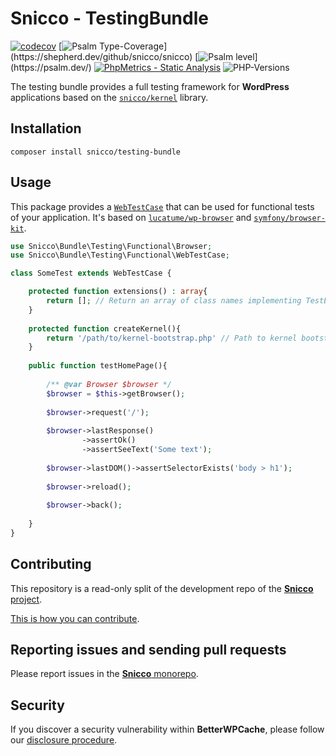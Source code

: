 # Snicco - TestingBundle

[![codecov](https://img.shields.io/badge/Coverage-100%25-success
)](https://codecov.io/gh/sniccowp/sniccowp)
[![Psalm Type-Coverage](https://shepherd.dev/github/snicco/snicco/coverage.svg?)](https://shepherd.dev/github/snicco/snicco)
[![Psalm level](https://shepherd.dev/github/snicco/snicco/level.svg?)](https://psalm.dev/)
[![PhpMetrics - Static Analysis](https://img.shields.io/badge/PhpMetrics-Static_Analysis-2ea44f)](https://snicco.github.io/snicco/phpmetrics/TestingBundle/index.html)
![PHP-Versions](https://img.shields.io/badge/PHP-%5E7.4%7C%5E8.0%7C%5E8.1-blue)

The testing bundle provides a full testing framework for **WordPress** applications based on the [`snicco/kernel`](https://github.com/snicco/kernel) library.

## Installation

```shell
composer install snicco/testing-bundle
```

## Usage

This package provides a [`WebTestCase`](src/Functional/WebTestCase.php) that can be used for functional
tests of your application. It's based on [`lucatume/wp-browser`](https://github.com/lucatume/wp-browser) and [`symfony/browser-kit`](https://github.com/symfony/browser-kit).

```php
use Snicco\Bundle\Testing\Functional\Browser;
use Snicco\Bundle\Testing\Functional\WebTestCase;

class SomeTest extends WebTestCase {

    protected function extensions() : array{
        return []; // Return an array of class names implementing TestExtension 
    }
    
    protected function createKernel(){
        return '/path/to/kernel-bootstrap.php' // Path to kernel bootstrap file (assuming this file returns a closure).
    }
    
    public function testHomePage(){
        
        /** @var Browser $browser */
        $browser = $this->getBrowser();
              
        $browser->request('/');
                
        $browser->lastResponse()
                ->assertOk()
                ->assertSeeText('Some text');
                
        $browser->lastDOM()->assertSelectorExists('body > h1');
        
        $browser->reload();
        
        $browser->back();
        
    }    
}
```

## Contributing

This repository is a read-only split of the development repo of the [**Snicco** project](https://github.com/snicco/snicco).

[This is how you can contribute](https://github.com/snicco/snicco/blob/master/CONTRIBUTING.md).

## Reporting issues and sending pull requests

Please report issues in the
[**Snicco** monorepo](https://github.com/snicco/snicco/blob/master/CONTRIBUTING.md##using-the-issue-tracker).

## Security

If you discover a security vulnerability within **BetterWPCache**, please follow
our [disclosure procedure](https://github.com/snicco/snicco/blob/master/SECURITY.md).
